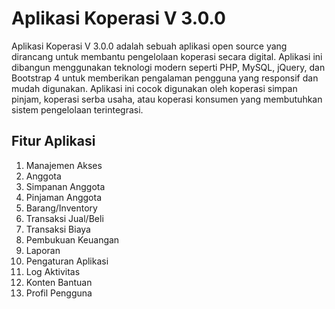 # Aplikasi Koperasi V 3.0.0
Aplikasi Koperasi V 3.0.0 adalah sebuah aplikasi open source yang dirancang untuk membantu pengelolaan koperasi secara digital. Aplikasi ini dibangun menggunakan teknologi modern seperti PHP, MySQL, jQuery, dan Bootstrap 4 untuk memberikan pengalaman pengguna yang responsif dan mudah digunakan. Aplikasi ini cocok digunakan oleh koperasi simpan pinjam, koperasi serba usaha, atau koperasi konsumen yang membutuhkan sistem pengelolaan terintegrasi.

## Fitur Aplikasi
1. Manajemen Akses
2. Anggota
3. Simpanan Anggota
4. Pinjaman Anggota
5. Barang/Inventory
6. Transaksi Jual/Beli
7. Transaksi Biaya
8. Pembukuan Keuangan
9. Laporan
10. Pengaturan Aplikasi
11. Log Aktivitas
12. Konten Bantuan
13. Profil Pengguna

